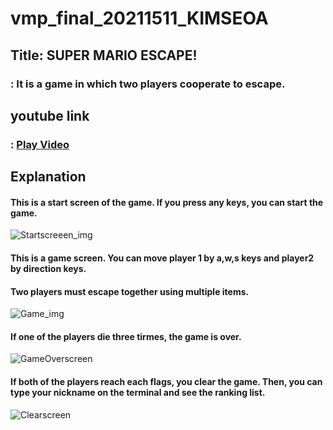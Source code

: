 # vmp_final_20211511_KIMSEOA




## Title: SUPER MARIO ESCAPE!
### : It is a game in which two players cooperate to escape.




## youtube link
### : [Play Video](https://youtu.be/I9N2z73KKHg)




## Explanation
#### This is a start screen of the game. If you press any keys, you can start the game.
![Startscreeen_img](https://github.com/seoooa/vmp_final_20211511_KIMSEOA/assets/102460668/de1d1af5-5f0c-4673-8500-3e8925606607)

#### This is a game screen. You can move player 1 by a,w,s keys and player2 by direction keys.
#### Two players must escape together using multiple items.
![Game_img](https://github.com/seoooa/vmp_final_20211511_KIMSEOA/assets/102460668/307cb21a-303e-41d1-a367-03828fbfdd9a)

#### If one of the players die three tirmes, the game is over.
![GameOverscreen](https://github.com/seoooa/vmp_final_20211511_KIMSEOA/assets/102460668/dc5a67d6-e600-4d51-bb04-c84163c26d7d)

#### If both of the players reach each flags, you clear the game. Then, you can type your nickname on the terminal and see the ranking list.
![Clearscreen](https://github.com/seoooa/vmp_final_20211511_KIMSEOA/assets/102460668/e92970e0-a563-40ed-bc3b-fee9baf8643c)



